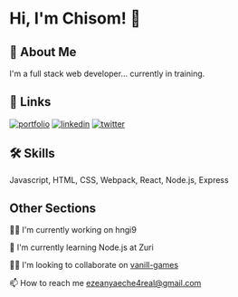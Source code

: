 
# Hi, I'm Chisom! 👋


## 🚀 About Me
I'm a full stack web developer...
currently in training.


## 🔗 Links
[![portfolio](https://img.shields.io/badge/my_portfolio-000?style=for-the-badge&logo=ko-fi&logoColor=white)](https://week3-frontend-task-a.chisomchris.repl.co/)
[![linkedin](https://img.shields.io/badge/linkedin-0A66C2?style=for-the-badge&logo=linkedin&logoColor=white)](https://www.linkedin.com/in/ezeanyaeche-christian-548aa0219)
[![twitter](https://img.shields.io/badge/twitter-1DA1F2?style=for-the-badge&logo=twitter&logoColor=white)](https://twitter.com/XHIZOM)


## 🛠 Skills
Javascript, HTML, CSS, Webpack, React, Node.js, Express

## Other  Sections
👩‍💻 I'm currently working on hngi9

🧠 I'm currently learning Node.js at Zuri

👯‍♀️ I'm looking to collaborate on [vanill-games](https://chisomchris/vanilla-games)

📫 How to reach me ezeanyaeche4real@gmail.com


